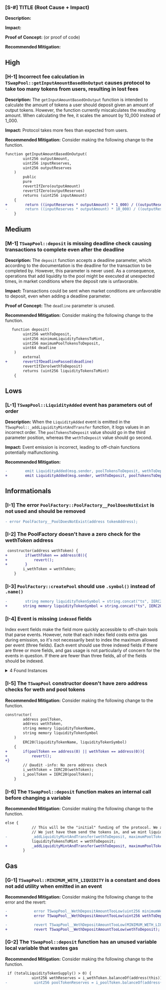 ### [S-#] TITLE (Root Cause + Impact)

**Description:**

**Impact:**

**Proof of Concept:** (or proof of code)

**Recommended Mitigation:**

## High

### [H-1] Incorrect fee calculation in `TSwapPool::getInputAmountBasedOnOutput` causes protocol to take too many tokens from users, resulting in lost fees

**Description:** The `getInputAmountBasedOnOutput` function is intended to calculate the amount of tokens a user should deposit given an amount of output tokens. However, the function currently miscalculates the resulting amount. When calculating the fee, it scales the amount by 10_000 instead of 1_000.

**Impact:** Protocol takes more fees than expected from users.

**Recommended Mitigation:** Consider making the following change to the function.

```diff
function getInputAmountBasedOnOutput(
        uint256 outputAmount,
        uint256 inputReserves,
        uint256 outputReserves
    )
        public
        pure
        revertIfZero(outputAmount)
        revertIfZero(outputReserves)
        returns (uint256 inputAmount)
    {
+        return ((inputReserves * outputAmount) * 1_000) / ((outputReserves - outputAmount) * 997);
-        return ((inputReserves * outputAmount) * 10_000) / ((outputReserves - outputAmount) * 997);
    }
```

## Medium

### [M-1] `TSwapPool::deposit` is missing deadline check causing transactions to complete even after the deadline

**Description:** The `deposit` function accepts a deadline parameter, which according to the documentation is the deadline for the transaction to be completed by. However, this parameter is never used. As a consequence, operations that add liquidity to the pool might be executed at unexpected times, in market conditions where the deposit rate is unfavorable.

<!-- MEV attacks -->

**Impact:** Transactions could be sent when market conditions are unfavorable to deposit, even when adding a deadline parameter.

**Proof of Concept:** The `deadline` parameter is unused.

**Recommended Mitigation:** Consider making the following change to the function.

```diff
   function deposit(
        uint256 wethToDeposit,
        uint256 minimumLiquidityTokensToMint,
        uint256 maximumPoolTokensToDeposit,
        uint64 deadline
    )
        external
+       revertIfDeadlinePassed(deadline)
        revertIfZero(wethToDeposit)
        returns (uint256 liquidityTokensToMint)
    {
```

## Lows

### [L-1] `TSwapPool::LiquidityAdded` event has parameters out of order

**Description:** When the `LiquidityAdded` event is emitted in the `TSwapPool::_addLiquidityMintAndTransfer` function, it logs values in an incorrect order. The `poolTokensToDeposit` value should go in the third parameter position, whereas the `wethToDeposit` value should go second.

**Impact:** Event emission is incorrect, leading to off-chain functions potentially malfunctioning.

**Recommended Mitigation:**

```diff
-        emit LiquidityAdded(msg.sender, poolTokensToDeposit, wethToDeposit);
+        emit LiquidityAdded(msg.sender, wethToDeposit, poolTokensToDeposit);
```

## Informationals

### [I-1] The error `PoolFactory::PoolFactory__PoolDoesNotExist` is not used and should be removed

```diff
- error PoolFactory__PoolDoesNotExist(address tokenAddress);
```

### [I-2] The PoolFactory doesn't have a zero check for the wethToken address

```diff
 constructor(address wethToken) {
+        if(wethToken == address(0)){
+            revert();
+        }
        i_wethToken = wethToken;
    }
```

### [I-3] `PoolFactory::createPool` should use `.symbol()` instead of `.name()`

```diff
-        string memory liquidityTokenSymbol = string.concat("ts", IERC20(tokenAddress).name());
+       string memory liquidityTokenSymbol = string.concat("ts", IERC20(tokenAddress).symbol());
```

### [I-4] Event is missing `indexed` fields

Index event fields make the field more quickly accessible to off-chain tools that parse events. However, note that each index field costs extra gas during emission, so it's not necessarily best to index the maximum allowed per event (three fields). Each event should use three indexed fields if there are three or more fields, and gas usage is not particularly of concern for the events in question. If there are fewer than three fields, all of the fields should be indexed.

<details><summary>4 Found Instances</summary>

- Found in src/PoolFactory.sol [Line: 35](src/PoolFactory.sol#L35)

```diff
-      event PoolCreated(address tokenAddress, address poolAddress);
+      event PoolCreated(address indexed tokenAddress, address indexed poolAddress);
```

- Found in src/TSwapPool.sol [Line: 43](src/TSwapPool.sol#L43)

```diff
-    event LiquidityAdded(address indexed liquidityProvider, uint256 wethDeposited, uint256 poolTokensDeposited);
+    event LiquidityAdded(address indexed liquidityProvider, uint256 indexed wethDeposited, uint256 indexed poolTokensDeposited);
```

- Found in src/TSwapPool.sol [Line: 44](src/TSwapPool.sol#L44)

```diff
-      event LiquidityRemoved(address indexed liquidityProvider, uint256 wethWithdrawn, uint256 poolTokensWithdrawn);
+      event LiquidityRemoved(address indexed liquidityProvider, uint256 indexed wethWithdrawn, uint256 indexed poolTokensWithdrawn);
```

- Found in src/TSwapPool.sol [Line: 45](src/TSwapPool.sol#L45)

```diff
-      event Swap(address indexed swapper, IERC20 tokenIn, uint256 amountTokenIn, IERC20 tokenOut, uint256 amountTokenOut);
+      event Swap(address indexed swapper, IERC20 indexed tokenIn, uint256  amountTokenIn, IERC20 indexed tokenOut, uint256 amountTokenOut);
```

</details>

### [I-5] The `TSwapPool` constructor doesn't have zero address checks for weth and pool tokens

**Recommended Mitigation:** Consider making the following change to the function.

```diff
constructor(
        address poolToken,
        address wethToken,
        string memory liquidityTokenName,
        string memory liquidityTokenSymbol
    )
        ERC20(liquidityTokenName, liquidityTokenSymbol)
    {
+       if(poolToken == address(0) || wethToken == address(0)){
+           revert();
+}
        // @audit -info: No zero address check
        i_wethToken = IERC20(wethToken);
        i_poolToken = IERC20(poolToken);
    }

```

### [I-6] The `TSwapPool::deposit` function makes an internal call before changing a variable

**Recommended Mitigation:** Consider making the following change to the function.

```diff
else {
            // This will be the "initial" funding of the protocol. We are starting from blank here!
            // We just have them send the tokens in, and we mint liquidity tokens based on the weth
-           _addLiquidityMintAndTransfer(wethToDeposit, maximumPoolTokensToDeposit, wethToDeposit);
            liquidityTokensToMint = wethToDeposit;
+           _addLiquidityMintAndTransfer(wethToDeposit, maximumPoolTokensToDeposit, wethToDeposit);
        }
```

## Gas

### [G-1] `TSwapPool::MINIMUM_WETH_LIQUIDITY` is a constant and does not add utility when emitted in an event

**Recommended Mitigation:** Consider making the following change to the error and the revert:

```diff
-            error TSwapPool__WethDepositAmountTooLow(uint256 minimumWethDeposit, uint256 wethToDeposit);
+            error TSwapPool__WethDepositAmountTooLow(uint256 wethToDeposit);

-            revert TSwapPool__WethDepositAmountTooLow(MINIMUM_WETH_LIQUIDITY, wethToDeposit);
+            revert TSwapPool__WethDepositAmountTooLow(wethToDeposit);


```

### [G-2] The `TSwapPool::deposit` function has an unused variable local variable that wastes gas

**Recommended Mitigation:** Consider making the following change to the function.

```diff
 if (totalLiquidityTokenSupply() > 0) {
            uint256 wethReserves = i_wethToken.balanceOf(address(this));
-            uint256 poolTokenReserves = i_poolToken.balanceOf(address(this));

```
